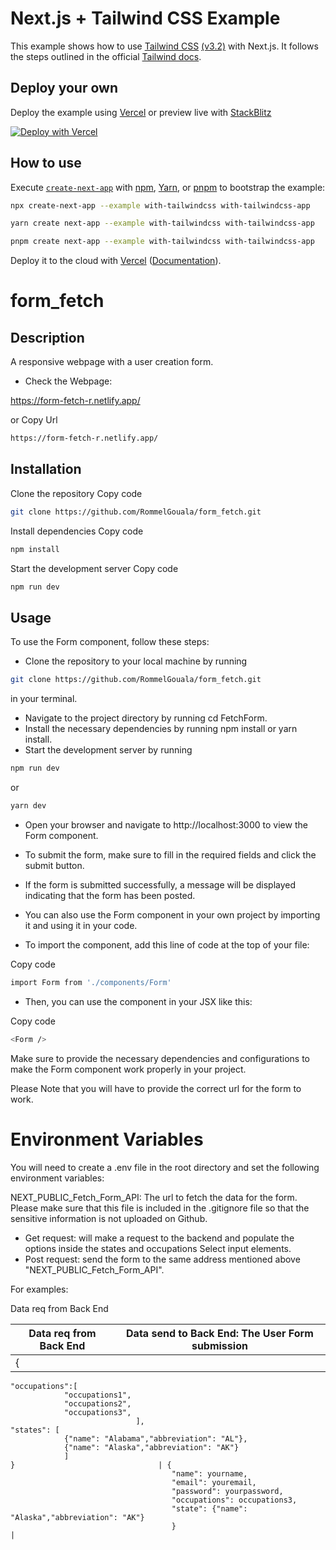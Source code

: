# Next.js + Tailwind CSS Example

This example shows how to use [Tailwind CSS](https://tailwindcss.com/) [(v3.2)](https://tailwindcss.com/blog/tailwindcss-v3-2) with Next.js. It follows the steps outlined in the official [Tailwind docs](https://tailwindcss.com/docs/guides/nextjs).

## Deploy your own

Deploy the example using [Vercel](https://vercel.com?utm_source=github&utm_medium=readme&utm_campaign=next-example) or preview live with [StackBlitz](https://stackblitz.com/github/vercel/next.js/tree/canary/examples/with-tailwindcss)

[![Deploy with Vercel](https://vercel.com/button)](https://vercel.com/new/git/external?repository-url=https://github.com/vercel/next.js/tree/canary/examples/with-tailwindcss&project-name=with-tailwindcss&repository-name=with-tailwindcss)

## How to use

Execute [`create-next-app`](https://github.com/vercel/next.js/tree/canary/packages/create-next-app) with [npm](https://docs.npmjs.com/cli/init), [Yarn](https://yarnpkg.com/lang/en/docs/cli/create/), or [pnpm](https://pnpm.io) to bootstrap the example:

```bash
npx create-next-app --example with-tailwindcss with-tailwindcss-app
```

```bash
yarn create next-app --example with-tailwindcss with-tailwindcss-app
```

```bash
pnpm create next-app --example with-tailwindcss with-tailwindcss-app
```

Deploy it to the cloud with [Vercel](https://vercel.com/new?utm_source=github&utm_medium=readme&utm_campaign=next-example) ([Documentation](https://nextjs.org/docs/deployment)).

# form_fetch

## Description

A responsive webpage with a user creation form.

* Check the Webpage: 

https://form-fetch-r.netlify.app/

or Copy Url

```bash 
https://form-fetch-r.netlify.app/
```

## Installation
Clone the repository
Copy code
```bash
git clone https://github.com/RommelGouala/form_fetch.git
```
Install dependencies
Copy code
```bash
npm install
```
Start the development server
Copy code

```bash
npm run dev
```

## Usage

To use the Form component, follow these steps:

* Clone the repository to your local machine by running 
```bash 
git clone https://github.com/RommelGouala/form_fetch.git
```
in your terminal.

* Navigate to the project directory by running cd FetchForm.
* Install the necessary dependencies by running npm install or yarn install.
* Start the development server by running 
```bash
npm run dev
```
or 
```bash
yarn dev
```

* Open your browser and navigate to http://localhost:3000 to view the Form component.
* To submit the form, make sure to fill in the required fields and click the submit button.
* If the form is submitted successfully, a message will be displayed indicating that the form has been posted.
* You can also use the Form component in your own project by importing it and using it in your code.

* To import the component, add this line of code at the top of your file:

Copy code
```bash
import Form from './components/Form'
```

* Then, you can use the component in your JSX like this:

Copy code
```bash
<Form />
```
Make sure to provide the necessary dependencies and configurations to make the Form component work properly in your project.

Please Note that you will have to provide the correct url for the form to work.

# Environment Variables
You will need to create a .env file in the root directory and set the following environment variables:

NEXT_PUBLIC_Fetch_Form_API: The url to fetch the data for the form.
Please make sure that this file is included in the .gitignore file so that the sensitive information is not uploaded on Github.

* Get request: will make a request to the backend and populate the options inside the states and occupations Select input elements.
* Post request: send the form to the same address mentioned above "NEXT_PUBLIC_Fetch_Form_API".


For examples: 

Data req from Back End                                                   

| Data req from Back End        | Data send to Back End:  The User Form submission | 
| ------------------------------|:------------------------------------------------:| 
| {                                              
    "occupations":[     
                "occupations1",    
                "occupations2",     
                "occupations3",      
                                ],                        
    "states": [                
                {"name": "Alabama","abbreviation": "AL"},   
                {"name": "Alaska","abbreviation": "AK"}     
                ]                                               
    }                                | {                                                                  
                                        "name": yourname, 
                                        "email": youremail, 
                                        "password": yourpassword,
                                        "occupations": occupations3,
                                        "state": {"name": "Alaska","abbreviation": "AK"}
                                        }                                                   |





